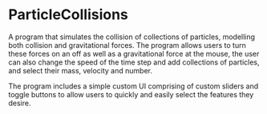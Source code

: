 # ParticleCollisions

A program that simulates the collision of collections of particles, modelling both collision
and gravitational forces. The program allows users to turn these forces on an off as well as
a gravitational force at the mouse, the user can also change the speed of the time step and
add collections of particles, and select their mass, velocity and number.

The program includes a simple custom UI comprising of custom sliders and toggle buttons
to allow users to quickly and easily select the features they desire.
